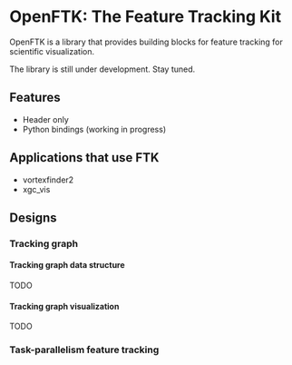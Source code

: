 # OpenFTK: The Feature Tracking Kit

OpenFTK is a library that provides building blocks for feature tracking for scientific visualization.

The library is still under development.  Stay tuned.

## Features

* Header only
* Python bindings (working in progress)

## Applications that use FTK

* vortexfinder2
* xgc_vis

## Designs

### Tracking graph

#### Tracking graph data structure

TODO

#### Tracking graph visualization

TODO

### Task-parallelism feature tracking

